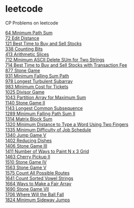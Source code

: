 # leetcode
CP Problems on leetcode

[64 Minimum Path Sum](https://leetcode.com/problems/minimum-path-sum)<br />
[72 Edit Distance](https://leetcode.com/problems/edit-distance)<br />
[121 Best Time to Buy and Sell Stocks](https://leetcode.com/problems/best-time-to-buy-and-sell-stock)<br />
[338 Counting Bits](https://leetcode.com/problems/counting-bits)<br />
[413 Arithmetic Slices](https://leetcode.com/problems/arithmetic-slices)<br />
[712 Minimum ASCII Delete SUm for Two Strings](https://leetcode.com/problems/minimum-ascii-delete-sum-for-two-strings)<br />
[714 Best Time to Buy and Sell Stocks with Transaction Fee](https://leetcode.com/problems/best-time-to-buy-and-sell-stock-with-transaction-fee)<br />
[877 Stone Game](https://leetcode.com/problems/stone-game)<br />
[931 Minimum Falling Sum Path](https://leetcode.com/problems/minimum-falling-path-sum)<br />
[978 Longest Turbulent Subarray](https://leetcode.com/problems/longest-turbulent-subarray)<br />
[983 Minimum Cost for Tickets](https://leetcode.com/problems/minimum-cost-for-tickets)<br />
[1025 Divisor Game](https://leetcode.com/problems/divisor-game)<br />
[1043 Partition Array for Maximum Sum](https://leetcode.com/problems/partition-array-for-maximum-sum)<br />
[1140 Stone Game II](https://leetcode.com/problems/stone-game-ii)<br />
[1143 Longest Common Subsequence](https://leetcode.com/problems/longest-common-subsequence)<br />
[1289 Minimum Falling Path Sum II](https://leetcode.com/problems/minimum-falling-path-sum-ii)<br />
[1314 Matrix Block Sum](https://leetcode.com/problems/matrix-block-sum)<br />
[1320 Minimum Distance to Type a Word Using Two Fingers](https://leetcode.com/problems/minimum-distance-to-type-a-word-using-two-fingers)<br />
[1335 Minimum Difficulty of Job Schedule](https://leetcode.com/problems/minimum-difficulty-of-a-job-schedule)<br />
[1340 Jump Game V](https://leetcode.com/problems/jump-game-v)<br />
[1402 Reducing Dishes](https://leetcode.com/problems/reducing-dishes)<br />
[1406 Stone Game III](https://leetcode.com/problems/stone-game-iii)<br />
[1411 Number of Ways to Paint N x 3 Grid](https://leetcode.com/problems/number-of-ways-to-paint-n-3-grid)<br />
[1463 Cherry Pickup II](https://leetcode.com/problems/cherry-pickup-ii)<br />
[1510 Stone Game IV](https://leetcode.com/problems/stone-game-iv)<br />
[1563 Stone Game V](https://leetcode.com/problems/stone-game-v)<br />
[1575 Count All Possible Routes](https://leetcode.com/problems/count-all-possible-routes)<br />
[1641 Count Sorted Vowel Strings](https://leetcode.com/problems/count-sorted-vowel-strings)<br />
[1664 Ways to Make a Fair Array](https://leetcode.com/problems/ways-to-make-a-fair-array)<br />
[1690 Stone Game VII](https://leetcode.com/problems/stone-game-vii)<br />
[1706 Where Will the Ball Fall](https://leetcode.com/problems/where-will-the-ball-fall)<br />
[1824 Minimum Sideway Jumps](https://leetcode.com/problems/minimum-sideway-jumps/)<br />
